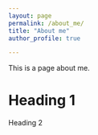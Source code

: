 ```yaml
---
layout: page
permalink: /about_me/
title: "About me"
author_profile: true

---
```

This is a page about me.

Heading 1
======

Heading 2